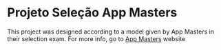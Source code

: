 # Projeto Seleção App Masters

<p>This project was designed according to a model given by App Masters in their selection exam. For more info, go to <a href='https://appmasters.io/pt/'>App Masters</a> website</p> 

